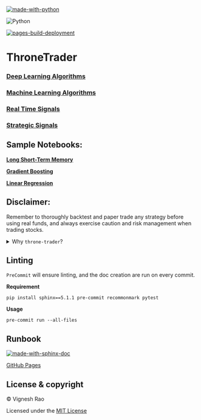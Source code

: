 [![made-with-python](https://img.shields.io/badge/Made%20with-Python-blue?style=for-the-badge&logo=Python)](https://python.org)

![Python](https://img.shields.io/badge/python-3.8%20%7C%203.9%20%7C%203.10%20%7C%203.11-orange)

[![pages-build-deployment](https://github.com/thevickypedia/throne-trader/actions/workflows/pages/pages-build-deployment/badge.svg)](https://github.com/thevickypedia/throne-trader/actions/workflows/pages/pages-build-deployment)

# ThroneTrader

### [Deep Learning Algorithms][dl_trade]

### [Machine Learning Algorithms][ml_trade]

### [Real Time Signals][realtime]

### [Strategic Signals][strategies]

## Sample Notebooks:
[**Long Short-Term Memory**][lstm]

[**Gradient Boosting**][gradient]

[**Linear Regression**][linear]

## Disclaimer:
Remember to thoroughly backtest and paper trade any strategy before using real funds, and always exercise caution and risk management when trading stocks.

<details>
<summary>Why <code>throne-trader</code>?</summary>

<br>

<i>This name draws inspiration from the "Game of Thrones" series, where various characters vie for the Iron Throne, 
symbolizing power, wealth, and influence.
<br><br>
"ThroneTrader" signifies the algorithm's quest for dominance in the financial markets.
<br><br>
It suggests that my trading algorithm is on a mission to conquer the markets and achieve victory, 
much like the characters in the show strive to sit upon the Iron Throne.</i>

</details>

## Linting
`PreCommit` will ensure linting, and the doc creation are run on every commit.

**Requirement**
```shell
pip install sphinx==5.1.1 pre-commit recommonmark pytest
```

**Usage**
```shell
pre-commit run --all-files
```

## Runbook
[![made-with-sphinx-doc](https://img.shields.io/badge/Code%20Docs-Sphinx-1f425f.svg)](https://www.sphinx-doc.org/en/master/man/sphinx-autogen.html)

[GitHub Pages][docs]

## License & copyright

&copy; Vignesh Rao

Licensed under the [MIT License][license]

[dl_trade]: https://github.com/thevickypedia/throne-trader/blob/main/markdown/DL_ALGORITHMS.md
[ml_trade]: https://github.com/thevickypedia/throne-trader/blob/main/markdown/ML_ALGORITHMS.md
[realtime]: https://github.com/thevickypedia/throne-trader/blob/main/markdown/REALTIME.md
[strategies]: https://github.com/thevickypedia/throne-trader/blob/main/markdown/STRATEGIES.md
[license]: https://github.com/thevickypedia/throne-trader/blob/main/LICENSE
[docs]: https://thevickypedia.github.io/throne-trader/
[lstm]: https://github.com/thevickypedia/throne-trader/blob/main/notebook/lstm.ipynb
[gradient]: https://github.com/thevickypedia/throne-trader/blob/main/notebook/gradient_boosting.ipynb
[linear]: https://github.com/thevickypedia/throne-trader/blob/main/notebook/linear_regression.ipynb

